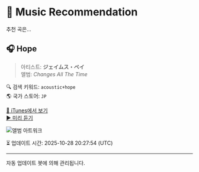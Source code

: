 
# 🎵 Music Recommendation

추천 곡은...

## 🎧 Hope  
> 아티스트: **ジェイムス・ベイ**  
> 앨범: _Changes All The Time_  

🔍 검색 키워드: `acoustic+hope`  
🌎 국가 스토어: `JP`

[🔗 iTunes에서 보기](https://music.apple.com/jp/album/hope/1756790188?i=1756790192&uo=4)  
[▶️ 미리 듣기](https://audio-ssl.itunes.apple.com/itunes-assets/AudioPreview221/v4/b8/cb/8f/b8cb8fb6-ebf0-71b7-588b-4e2224e7bb42/mzaf_15769880571067456017.plus.aac.p.m4a)

![앨범 아트워크](https://is1-ssl.mzstatic.com/image/thumb/Music221/v4/38/d5/bc/38d5bc12-684f-626d-81af-8ba9760c32af/24UMGIM70291.rgb.jpg/100x100bb.jpg)

⏳ 업데이트 시간: 2025-10-28 20:27:54 (UTC)

---
자동 업데이트 봇에 의해 관리됩니다.
